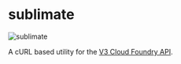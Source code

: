 # sublimate
![sublimate](https://upload.wikimedia.org/wikipedia/commons/thumb/8/89/DryIceSublimation.JPG/320px-DryIceSublimation.JPG)

A cURL based utility for the [V3 Cloud Foundry API](v3-apidocs.cloudfoundry.org).
